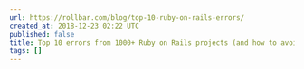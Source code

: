 ```yaml
---
url: https://rollbar.com/blog/top-10-ruby-on-rails-errors/
created_at: 2018-12-23 02:22 UTC
published: false
title: Top 10 errors from 1000+ Ruby on Rails projects (and how to avoid them)
tags: []
---
```



